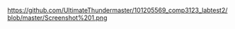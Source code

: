 https://github.com/UltimateThundermaster/101205569_comp3123_labtest2/blob/master/Screenshot%201.png


